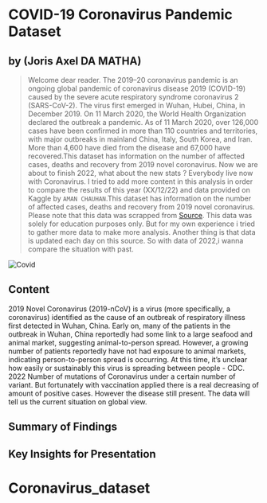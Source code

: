 # COVID-19 Coronavirus Pandemic Dataset 

## by (Joris Axel DA MATHA)

> Welcome dear reader.
The 2019–20 coronavirus pandemic is an ongoing global pandemic of coronavirus disease 2019 (COVID-19) caused by the severe acute respiratory syndrome coronavirus 2 (SARS-CoV-2). The virus first emerged in Wuhan, Hubei, China, in December 2019. On 11 March 2020, the World Health Organization declared the outbreak a pandemic. As of 11 March 2020, over 126,000 cases have been confirmed in more than 110 countries and territories, with major outbreaks in mainland China, Italy, South Korea, and Iran. More than 4,600 have died from the disease and 67,000 have recovered.This dataset has information on the number of affected cases, deaths and recovery from 2019 novel coronavirus.
Now we are about to finish 2022, what about the new stats ? Everybody live now with Coronavirus. I tried to add more content in this analysis in order to compare the results of this year (XX/12/22) and data provided on Kaggle by `AMAN CHAUHAN`.This dataset has information on the number of affected cases, deaths and recovery from 2019 novel coronavirus. Please note that this data was scrapped from [Source](https://www.worldometers.info/coronavirus/). This data was solely for education purposes only. But for my own experience i tried to gather more data to make more analysis. Another thing is that data is updated each day on this source. So with data of 2022,i wanna compare the situation with past.

![Covid](https://storage.googleapis.com/kaggle-datasets-images/2513794/4266054/c2b54dc342fea08b4740760e1630cdbe/dataset-cover.jpg?t=2022-09-30-04-13-06)


## Content 
2019 Novel Coronavirus (2019-nCoV) is a virus (more specifically, a coronavirus) identified as the cause of an outbreak of respiratory illness first detected in Wuhan, China. Early on, many of the patients in the outbreak in Wuhan, China reportedly had some link to a large seafood and animal market, suggesting animal-to-person spread. However, a growing number of patients reportedly have not had exposure to animal markets, indicating person-to-person spread is occurring. At this time, it’s unclear how easily or sustainably this virus is spreading between people - CDC. 
2022 Number of mutations of Coronavirus under a certain number of variant. But fortunately with vaccination applied there is a real decreasing of amount of positive cases. However the disease still present. The data will tell us the current situation on global view. 

## Summary of Findings


## Key Insights for Presentation

# Coronavirus_dataset
